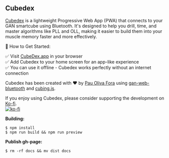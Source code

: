 ## Cubedex 

[Cubedex](https://cubedex.app) is a lightweight Progressive Web App (PWA) that connects to your GAN smartcube using Bluetooth. It's designed to help you drill, time, and master algorithms like PLL and OLL, making it easier to build them into your muscle memory faster and more effectively.  

📱 How to Get Started:  

✅ Visit [CubeDex.app](https://cubedex.app) in your browser  
✅ Add Cubedex to your home screen for an app-like experience  
✅ You can use it offline - Cubedex works perfectly without an internet connection  

Cubedex has been created with ♥ by [Pau Oliva Fora](https://twitter.com/pof) using [gan-web-bluetooth](https://github.com/afedotov/gan-web-bluetooth) and [cubing.js](https://github.com/cubing/cubing.js).  

If you enjoy using Cubedex, please consider supporting the development on [Ko-fi](https://ko-fi.com/cubedex).  
[![ko-fi](https://ko-fi.com/img/githubbutton_sm.svg)](https://ko-fi.com/H2H6132Z3Z)

**Building:**
```
$ npm install
$ npm run build && npm run preview
```
**Publish gh-page:**
```
$ rm -rf docs && mv dist docs
```
